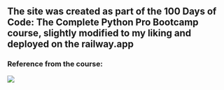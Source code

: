 ## The site was created as part of the 100 Days of Code: The Complete Python Pro Bootcamp course, slightly modified to my liking and deployed on the railway.app

### Reference from the course:
<img align="middle" src="https://img-c.udemycdn.com/redactor/raw/2020-10-22_15-35-29-2cc736ac9155f629ac2c27e0d50436ff.gif">
